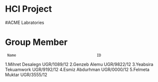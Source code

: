 # HCI Project 
#ACME Labratories

#     Group Member   

     Name                                     ID
   1.Mihret Desalegn                        UGR/1089/12
   2.Genzeb Alemu                           UGR/9822/12
   3.Yeabsira Tekuamwork                    UGR/9192/12
   4.Esmiz  Abdurhman                       UGR/0000/12
   5.Felmeta Muktar                         UGR/3555/12
